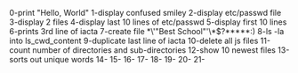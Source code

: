 0-print "Hello, World"
1-display confused smiley
2-display etc/passwd file
3-display 2 files
4-display last 10 lines of etc/passwd
5-display first 10 lines
6-prints 3rd line of iacta
7-create file \*\\'"Best School"\'\\*$\?\*\*\*\*\*:)
8-ls -la into ls_cwd_content
9-duplicate last line of iacta
10-delete all js files
11-count number of directories and sub-directories
12-show 10 newest files
13-sorts out unique words
14-
15-
16-
17-
18-
19-
20-
21-


